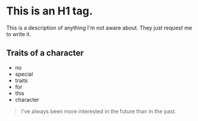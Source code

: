 # This is an H1 tag.
This is a description of anything I'm not aware about. They just request me to write it.
## Traits of a character
* no
* special
* traits
* for
* this
* character
> I’ve always been more interested
> in the future than in the past.
